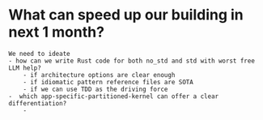 # What can speed up our building in next 1 month?
``` text
We need to ideate
- how can we write Rust code for both no_std and std with worst free LLM help?
    - if architecture options are clear enough
    - if idiomatic pattern reference files are SOTA
    - if we can use TDD as the driving force
-  which app-specific-partitioned-kernel can offer a clear differentiation?
    - 

```